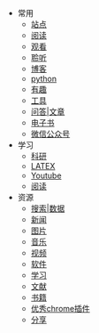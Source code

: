 - 常用
    - [站点](/cy/site.md)
    - [阅读](/cy/阅读.md)
    - [观看](/cy/观看.md)
    - [聆听](/cy/listen.md)
    - [博客](/cy/博客.md)
    - [python](/cy/python.md)
    - [有趣](/cy/有趣.md)
    - [工具](/cy/工具.md)
    - [问答|文章](/cy/问答|文章.md)
    - [电子书](/cy/电子书.md)
    - [微信公众号](/cy/wxgzh.md)
- 学习
    - [科研](/学习/科研.md)
    - [LATEX](/学习/LATEX数学公式基本语法.md)
    - [Youtube](学习/youtube.md)
    - [阅读](学习/阅读.md)
- 资源
    - [搜索|数据](/zy/s&d.md)
    - [新闻](/zy/news.md)
    - [图片](/zy/图片.md)
    - [音乐](/zy/音乐.md)
    - [视频](/zy/视频.md)
    - [软件](/zy/软件.md)
    - [学习](/zy/学习.md)
    - [文献](/zy/文献.md)
    - [书籍](/zy/books.md)
    - [优秀chrome插件](/zy/优秀chrome插件.md)
    - [分享](/zy/share.md)
